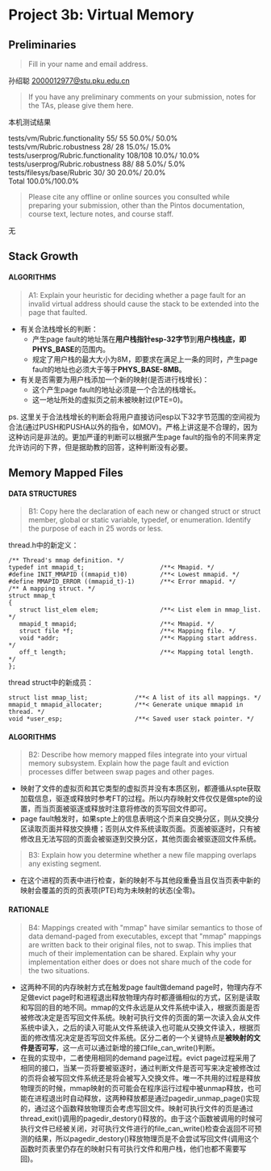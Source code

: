 # Project 3b: Virtual Memory

## Preliminaries

>Fill in your name and email address.

孙绍聪 <2000012977@stu.pku.edu.cn>

>If you have any preliminary comments on your submission, notes for the TAs, please give them here.

本机测试结果

tests/vm/Rubric.functionality                  55/ 55  50.0%/ 50.0%  
tests/vm/Rubric.robustness                     28/ 28  15.0%/ 15.0%  
tests/userprog/Rubric.functionality           108/108  10.0%/ 10.0%  
tests/userprog/Rubric.robustness               88/ 88   5.0%/  5.0%  
tests/filesys/base/Rubric                      30/ 30  20.0%/ 20.0%  
Total                                                 100.0%/100.0%  


>Please cite any offline or online sources you consulted while preparing your submission, other than the Pintos documentation, course text, lecture notes, and course staff.

无

## Stack Growth

#### ALGORITHMS

>A1: Explain your heuristic for deciding whether a page fault for an
>invalid virtual address should cause the stack to be extended into
>the page that faulted.

 - 有关合法栈增长的判断：
     - 产生page fault的地址落在**用户栈指针esp-32字节**到**用户栈栈底，即PHYS_BASE**的范围内。
     - 规定了用户栈的最大大小为8M，即要求在满足上一条的同时，产生page fault的地址也必须大于等于**PHYS_BASE-8MB**。
 - 有关是否需要为用户栈添加一个新的映射(是否进行栈增长)：
     - 这个产生page fault的地址必须是一个合法的栈增长。
     - 这一地址所处的虚拟页之前未被映射过(PTE=0)。

ps. 这里关于合法栈增长的判断会将用户直接访问esp以下32字节范围的空间视为合法(通过PUSH和PUSHA以外的指令，如MOV)。严格上讲这是不合理的，因为这种访问是非法的。更加严谨的判断可以根据产生page fault的指令的不同来界定允许访问的下界，但是据助教的回答，这种判断没有必要。
## Memory Mapped Files

#### DATA STRUCTURES

>B1: Copy here the declaration of each new or changed struct or struct member, global or static variable, typedef, or enumeration.  Identify the purpose of each in 25 words or less.

thread.h中的新定义：

    /** Thread's mmap definition. */
    typedef int mmapid_t;                     /**< Mmapid. */
    #define INIT_MMAPID ((mmapid_t)0)         /**< Lowest mmapid. */
    #define MMAPID_ERROR ((mmapid_t)-1)       /**< Error mmapid. */
    /** A mapping struct. */
    struct mmap_t
    {
       struct list_elem elem;                 /**< List elem in mmap_list. */
       mmapid_t mmapid;                       /**< Mmapid. */
       struct file *f;                        /**< Mapping file. */
       void *addr;                            /**< Mapping start address. */
       off_t length;                          /**< Mapping total length. */
    };

thread struct中的新成员：

    struct list mmap_list;             /**< A list of its all mappings. */ 
    mmapid_t mmapid_allocater;         /**< Generate unique mmapid in thread. */
    void *user_esp;                    /**< Saved user stack pointer. */


#### ALGORITHMS

>B2: Describe how memory mapped files integrate into your virtual
>memory subsystem.  Explain how the page fault and eviction
>processes differ between swap pages and other pages.

 - 映射了文件的虚拟页和其它类型的虚拟页并没有本质区别，都遵循从spte获取加载信息，驱逐或释放时参考FT的过程。所以内存映射文件仅仅是做spte的设置，而当页面被驱逐或释放时注意将修改的页写回文件即可。
 - page fault触发时，如果spte上的信息表明这个页来自交换分区，则从交换分区读取页面并释放交换槽；否则从文件系统读取页面。页面被驱逐时，只有被修改且无法写回的页面会被驱逐到交换分区，其他页面会被驱逐回文件系统。

>B3: Explain how you determine whether a new file mapping overlaps
>any existing segment.

 - 在这个进程的页表中进行检查，新的映射不与其他段重叠当且仅当页表中新的映射会覆盖的页的页表项(PTE)均为未映射的状态(全零)。

#### RATIONALE

>B4: Mappings created with "mmap" have similar semantics to those of
>data demand-paged from executables, except that "mmap" mappings are
>written back to their original files, not to swap.  This implies
>that much of their implementation can be shared.  Explain why your
>implementation either does or does not share much of the code for
>the two situations.

 - 这两种不同的内存映射方式在触发page fault做demand page时，物理内存不足做evict page时和进程退出释放物理内存时都遵循相似的方式，区别是读取和写回的目的地不同。mmap的文件永远是从文件系统中读入，根据页面是否被修改决定是否写回文件系统。映射可执行文件的页面的第一次读入会从文件系统中读入，之后的读入可能从文件系统读入也可能从交换文件读入，根据页面的修改情况决定是否写回文件系统。区分二者的一个关键特点是**被映射的文件是否可写**，这一点可以通过新增的接口file_can_write()判断。
 - 在我的实现中，二者使用相同的demand page过程。evict page过程采用了相同的接口，当某一页将要被驱逐时，通过判断文件是否可写来决定被修改过的页将会被写回文件系统还是将会被写入交换文件。唯一不共用的过程是释放物理页的时候，mmap映射的页可能会在程序运行过程中被unmap释放，也可能在进程退出时自动释放，这两种释放都是通过pagedir_unmap_page()实现的，通过这个函数释放物理页会考虑写回文件。映射可执行文件的页是通过thread_exit()调用的pagedir_destory()释放的。由于这个函数被调用的时候可执行文件已经被关闭，对可执行文件进行的file_can_write()检查会返回不可预测的结果，所以pagedir_destory()释放物理页是不会尝试写回文件(调用这个函数时页表里仍存在的映射只有可执行文件和用户栈，他们也都不需要写回)。